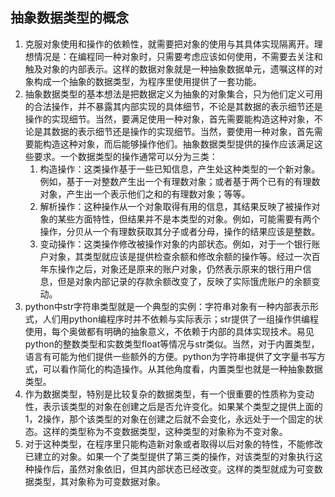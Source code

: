 ## 抽象数据类型的概念
1. 克服对象使用和操作的依赖性，就需要把对象的使用与其具体实现隔离开。理想情况是：在编程同一种对象时，只需要考虑应该如何使用，不需要去关注和触及对象的内部表示。这样的数据对象就是一种抽象数据单元，遗嘱这样的对象构成一个抽象的数据类型，为程序里使用提供了一套功能。
2. 抽象数据类型的基本想法是把数据定义为抽象的对象集合，只为他们定义可用的合法操作，并不暴露其内部实现的具体细节，不论是其数据的表示细节还是操作的实现细节。当然，要满足使用一种对象，首先需要能构造这种对象，不论是其数据的表示细节还是操作的实现细节。当然，要使用一种对象，首先需要能构造这种对象，而后能够操作他们。抽象数据类型提供的操作应该满足这些要求。一个数据类型的操作通常可以分为三类：
   1. 构造操作：这类操作基于一些已知信息，产生处这种类型的一个新对象。例如，基于一对整数产生出一个有理数对象；或者基于两个已有的有理数对象，产生出一个表示他们之和的有理数对象；等等。
   2. 解析操作：这种操作从一个对象取得有用的信息，其结果反映了被操作对象的某些方面特性，但结果并不是本类型的对象。例如，可能需要有两个操作，分贝从一个有理数获取其分子或者分母，操作的结果应该是整数。
   3. 变动操作：这类操作修改被操作对象的内部状态。例如，对于一个银行账户对象，其类型就应该是提供检查余额和修改余额的操作等。经过一次百年东操作之后，对象还是原来的账户对象，仍然表示原来的银行用户信息，但是对象内部记录的存款余额改变了，反映了实际饿虎账户的余额变动。
3. python中str字符串类型就是一个典型的实例：字符串对象有一种内部表示形式，人们用python编程序时并不依赖与实际表示；str提供了一组操作供编程使用，每个奥做都有明确的抽象意义，不依赖于内部的具体实现技术。易见python的整数类型和实数类型float等情况与str类似。当然，对于内置类型，语言有可能为他们提供一些额外的方便。python为字符串提供了文字量书写方式，可以看作简化的构造操作。从其他角度看，内置类型也就是一种抽象数据类型。
4. 作为数据类型，特别是比较复杂的数据类型，有一个很重要的性质称为变动性，表示该类型的对象在创建之后是否允许变化。如果某个类型之提供上面的1，2操作，那个该类型的对象在创建之后就不会变化，永远处于一个固定的状态。这样的类型称为不变数据类型，这种类型的对象称为不变对象。
5. 对于这种类型，在程序里只能构造新对象或者取得以后对象的特性，不能修改已建立的对象。如果一个了类型提供了第三类的操作，对该类型的对象执行这种操作后，虽然对象依旧，但其内部状态已经改变。这样的类型就成为可变数据类型，其对象称为可变数据对象。
